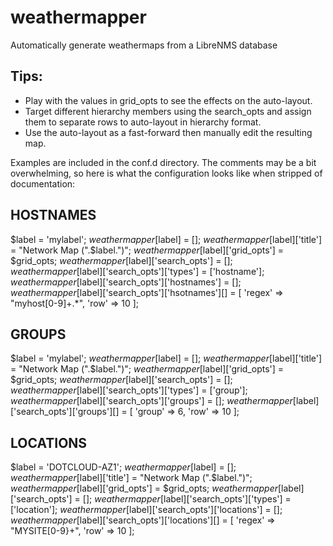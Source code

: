 # weathermapper
Automatically generate weathermaps from a LibreNMS database

Tips:
----
- Play with the values in grid_opts to see the effects on the auto-layout.
- Target different hierarchy members using the search_opts and assign them to separate rows to auto-layout in hierarchy format.
- Use the auto-layout as a fast-forward then manually edit the resulting map.

Examples are included in the conf.d directory. The comments may be a bit overwhelming, so here is what the configuration looks like when stripped of documentation:

HOSTNAMES
---------
$label = 'mylabel';
$weathermapper[$label] = [];
$weathermapper[$label]['title'] = "Network Map (".$label.")";
$weathermapper[$label]['grid_opts'] = $grid_opts;
$weathermapper[$label]['search_opts'] = [];
$weathermapper[$label]['search_opts']['types'] = ['hostname'];
$weathermapper[$label]['search_opts']['hostnames'] = [];
$weathermapper[$label]['search_opts']['hsotnames'][] = [
  'regex' => "myhost[0-9]+.*",
  'row' => 10
];

GROUPS
------
$label = 'mylabel';
$weathermapper[$label] = [];
$weathermapper[$label]['title'] = "Network Map (".$label.")";
$weathermapper[$label]['grid_opts'] = $grid_opts;
$weathermapper[$label]['search_opts'] = [];
$weathermapper[$label]['search_opts']['types'] = ['group'];
$weathermapper[$label]['search_opts']['groups'] = [];
$weathermapper[$label]['search_opts']['groups'][] = [
  'group' => 6,
  'row' => 10
];

LOCATIONS
---------
$label = 'DOTCLOUD-AZ1';
$weathermapper[$label] = [];
$weathermapper[$label]['title'] = "Network Map (".$label.")";
$weathermapper[$label]['grid_opts'] = $grid_opts;
$weathermapper[$label]['search_opts'] = [];
$weathermapper[$label]['search_opts']['types'] = ['location'];
$weathermapper[$label]['search_opts']['locations'] = [];
$weathermapper[$label]['search_opts']['locations'][] = [
  'regex' => "MYSITE[0-9}+",
  'row' => 10
];
